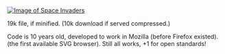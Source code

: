 [![Image of Space Invaders](https://github.com/splace/svg-space-invaders/blob/master/invaders.jpeg)](https://splace.github.io/svg-space-invaders/invaders.svg)

19k file, if minified. (10k download if served compressed.)

Code is 10 years old, developed to work in Mozilla (before Firefox existed). (the first available SVG browser). Still all works, +1 for open standards!
